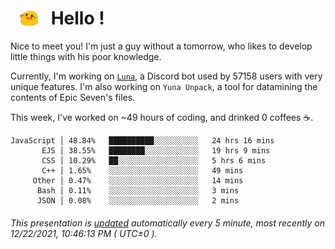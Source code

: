 <h1>   <img src="./spoink.gif" style="vertical-align:middle;" width="30px">   Hello ! </h1>

Nice to meet you! I'm just a guy without a tomorrow, who likes to develop little things with his poor knowledge.

Currently, I'm working on <a href='https://github.com/Asgarrrr/Luna'>`Luna`</a>, a Discord bot used by 57158 users with very unique features. I'm also working on `Yuna Unpack`, a tool for datamining the contents of Epic Seven's files.

This week, I've worked on ~49 hours of coding, and drinked 0 coffees ☕.

```
JavaScript │ 48.84%   ██████████░░░░░░░░░░   24 hrs 16 mins
       EJS │ 38.55%   ████████░░░░░░░░░░░░   19 hrs 9 mins
       CSS │ 10.29%   ██░░░░░░░░░░░░░░░░░░   5 hrs 6 mins
       C++ │ 1.65%    ░░░░░░░░░░░░░░░░░░░░   49 mins
     Other │ 0.47%    ░░░░░░░░░░░░░░░░░░░░   14 mins
      Bash │ 0.11%    ░░░░░░░░░░░░░░░░░░░░   3 mins
      JSON │ 0.08%    ░░░░░░░░░░░░░░░░░░░░   2 mins
```

###### This presentation is [updated](https://github.com/Asgarrrr) automatically every 5 minute, most recently on 12/22/2021, 10:46:13 PM ( UTC±0 ).